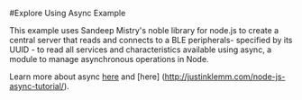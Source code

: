 #Explore Using Async Example

This example uses Sandeep Mistry's noble library for node.js to
create a central server that reads and connects to a BLE peripherals- specified by its UUID - to read all services and characteristics available using async, a module to manage asynchronous operations in Node. 

Learn more about async [here](https://github.com/caolan/async) 
and [here] (http://justinklemm.com/node-js-async-tutorial/).
